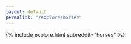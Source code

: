 ```yaml
---
layout: default
permalink: "/explore/horses"
---
```


{% include explore.html subreddit="horses" %}

